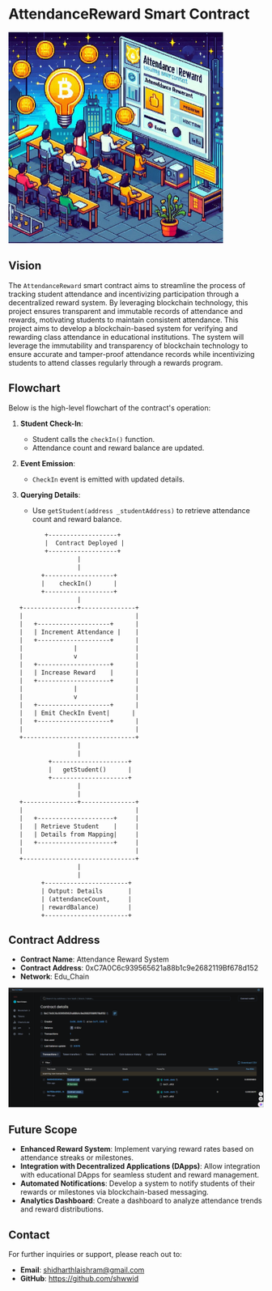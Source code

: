 # AttendanceReward Smart Contract
![alt text](image-2.png)
## Vision

The `AttendanceReward` smart contract aims to streamline the process of tracking student attendance and incentivizing participation through a decentralized reward system. By leveraging blockchain technology, this project ensures transparent and immutable records of attendance and rewards, motivating students to maintain consistent attendance. This project aims to develop a blockchain-based system for verifying and rewarding class attendance in educational institutions. The system will leverage the immutability and transparency of blockchain technology to ensure accurate and tamper-proof attendance records while incentivizing students to attend classes regularly through a rewards program.

## Flowchart

Below is the high-level flowchart of the contract's operation:

1. **Student Check-In**:
   - Student calls the `checkIn()` function.
   - Attendance count and reward balance are updated.

2. **Event Emission**:
   - `CheckIn` event is emitted with updated details.

3. **Querying Details**:
   - Use `getStudent(address _studentAddress)` to retrieve attendance count and reward balance.

```
          +-------------------+
          |  Contract Deployed |
          +-------------------+
                   |
                   |
         +-------------------+
         |    checkIn()      |
         +-------------------+
                   |
   +---------------+---------------+
   |                               |
   |   +--------------------+      |
   |   | Increment Attendance |    |
   |   +--------------------+      |
   |              |                |
   |              v                |
   |   +--------------------+      |
   |   | Increase Reward    |      |
   |   +--------------------+      |
   |              |                |
   |              v                |
   |   +--------------------+      |
   |   | Emit CheckIn Event|      |
   |   +--------------------+      |
   |                               |
   +-------------------------------+
                   |
                   |
           +---------------------+
           |   getStudent()      |
           +---------------------+
                   |
                   |
   +---------------+---------------+
   |                               |
   |   +---------------------+     |
   |   | Retrieve Student    |     |
   |   | Details from Mapping|     |
   |   +---------------------+     |
   |                               |
   +-------------------------------+
                   |
                   |
         +-----------------------+
         | Output: Details       |
         | (attendanceCount,     |
         | rewardBalance)        |
         +-----------------------+

```

## Contract Address

   - **Contract Name**: Attendance Reward System
   - **Contract Address**: 0xC7A0C6c939565621a88b1c9e2682119Bf678d152
   - **Network**: Edu_Chain

   ![alt text](image.png)

## Future Scope

- **Enhanced Reward System**: Implement varying reward rates based on attendance streaks or milestones.
- **Integration with Decentralized Applications (DApps)**: Allow integration with educational DApps for seamless student and reward management.
- **Automated Notifications**: Develop a system to notify students of their rewards or milestones via blockchain-based messaging.
- **Analytics Dashboard**: Create a dashboard to analyze attendance trends and reward distributions.

## Contact
For further inquiries or support, please reach out to:
- **Email**: shidharthlaishram@gmail.com
- **GitHub**: https://github.com/shwwid
